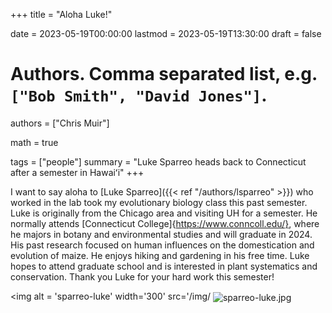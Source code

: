 +++
title = "Aloha Luke!"

date = 2023-05-19T00:00:00
lastmod = 2023-05-19T13:30:00
draft = false

# Authors. Comma separated list, e.g. `["Bob Smith", "David Jones"]`.
authors = ["Chris Muir"]

math = true

tags = ["people"]
summary = "Luke Sparreo heads back to Connecticut after a semester in Hawaiʻi"
+++

I want to say aloha to [Luke Sparreo]({{< ref "/authors/lsparreo" >}}) who worked in the lab took my evolutionary biology class this past semester. Luke is originally from the Chicago area and visiting UH for a semester. He normally attends [Connecticut College]{https://www.conncoll.edu/}, where he majors in botany and environmental studies and will graduate in 2024. His past research focused on human influences on the domestication and evolution of maize. He enjoys hiking and gardening in his free time. Luke hopes to attend graduate school and is interested in plant systematics and conservation. Thank you Luke for your hard work this semester!

<img alt = 'sparreo-luke' width='300' src='/img/
<img alt = 'sparreo-luke.jpg' ALIGN = 'center'/>
